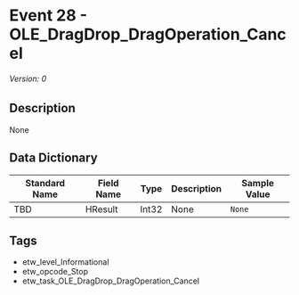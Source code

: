 # Event 28 - OLE_DragDrop_DragOperation_Cancel
###### Version: 0

## Description
None

## Data Dictionary
|Standard Name|Field Name|Type|Description|Sample Value|
|---|---|---|---|---|
|TBD|HResult|Int32|None|`None`|

## Tags
* etw_level_Informational
* etw_opcode_Stop
* etw_task_OLE_DragDrop_DragOperation_Cancel